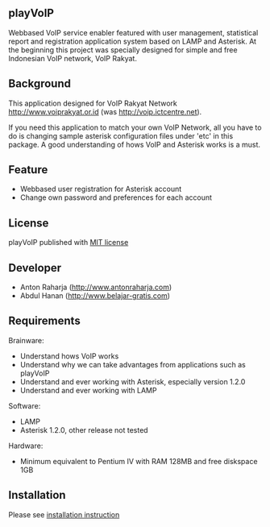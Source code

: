 playVoIP
--------
Webbased VoIP service enabler featured with user management, statistical report and registration application system based on LAMP and Asterisk. At the beginning this project was specially designed for simple and free Indonesian VoIP network, VoIP Rakyat.

Background
----------
This application designed for VoIP Rakyat Network http://www.voiprakyat.or.id (was http://voip.ictcentre.net).

If you need this application to match your own VoIP Network, all you have to do is changing sample asterisk configuration files under 'etc' in this package. A good understanding of hows VoIP and Asterisk works is a must.


Feature
-------
- Webbased user registration for Asterisk account
- Change own password and preferences for each account


License
-------
playVoIP published with [MIT license](LICENSE.md)


Developer
---------
- Anton Raharja (http://www.antonraharja.com)
- Abdul Hanan (http://www.belajar-gratis.com)


Requirements
------------

Brainware:
- Understand hows VoIP works
- Understand why we can take advantages from applications such as playVoIP
- Understand and ever working with Asterisk, especially version 1.2.0
- Understand and ever working with LAMP

Software:
- LAMP
- Asterisk 1.2.0, other release not tested

Hardware:
- Minimum equivalent to Pentium IV with RAM 128MB and free diskspace 1GB


Installation
------------
Please see [installation instruction](INSTALL.md)
